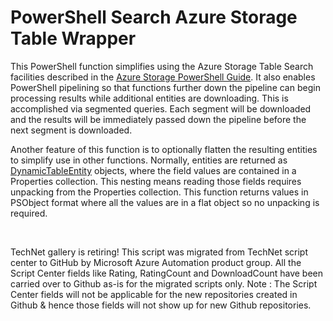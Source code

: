 ﻿PowerShell Search Azure Storage Table Wrapper
=============================================

            
This PowerShell function simplifies using the Azure Storage Table Search facilities described in the [Azure Storage PowerShell Guide](http://azure.microsoft.com/documentation/articles/storage-powershell-guide-full/). It also enables PowerShell pipelining so that functions further down the pipeline can begin processing results while additional entities are downloading. This is accomplished via segmented queries. Each segment will be downloaded and the results
 will be immediately passed down the pipeline before the next segment is downloaded.

Another feature of this function is to optionally flatten the resulting entities to simplify use in other functions. Normally, entities are returned as
[DynamicTableEntity](https://msdn.microsoft.com/library/azure/microsoft.windowsazure.storage.table.dynamictableentity_members.aspx) objects, where the field values are contained in a Properties collection. This nesting means reading those fields requires unpacking from the Properties collection. This function returns values in PSObject format where all the values
 are in a flat object so no unpacking is required.


 


        
    
TechNet gallery is retiring! This script was migrated from TechNet script center to GitHub by Microsoft Azure Automation product group. All the Script Center fields like Rating, RatingCount and DownloadCount have been carried over to Github as-is for the migrated scripts only. Note : The Script Center fields will not be applicable for the new repositories created in Github & hence those fields will not show up for new Github repositories.
